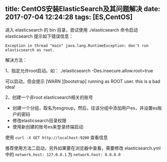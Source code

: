 title: CentOS安装ElasticSearch及其问题解决
date: 2017-07-04 12:24:28
tags: [ES,CentOS]
---
进入 elasticsearch 的 bin 目录，尝试使用 ./elasticsearch 命令启动 elasticsearch 提示如下错误信息：

	Exception in thread "main" java.lang.RuntimeException: don't run elasticsearch as root.
	
解决方法：

1、指定允许root启动。如：
	 ./elasticsearch -Des.insecure.allow.root=true
	 
 可以启动，但会提示
 	[WARN ][bootstrap] running as ROOT user. this is a bad idea!
 	
2、创建一个非root elasticsearch相关的账号

- 创建一个分组，取名为esgroup，然后，往该分组中添加用户es，并设置es账户的密码
- 修改elasticsearch目录权限
- 使用新创建的账号es来登录终端启动

使用 `curl -X GET http://localhost:9200` 查看信息


推荐使用方法二启动，另外如果要在浏览器中查看，需要修改 elasticsearch.yml 中的 `network.host: 127.0.0.1` 为 `network.host: 0.0.0.0`